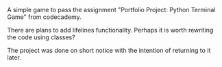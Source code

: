 A simple game to pass the assignment "Portfolio Project: Python Terminal Game" from codecademy.

There are plans to add lifelines functionality.
Perhaps it is worth rewriting the code using classes?

The project was done on short notice with the intention of returning to it later.
